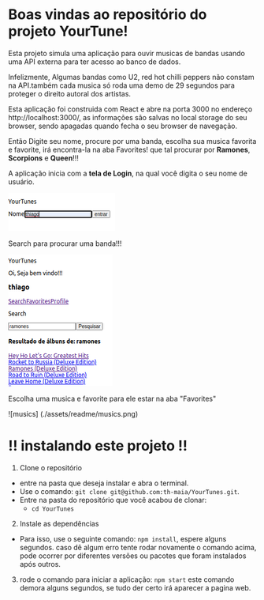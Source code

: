 # Boas vindas ao repositório do projeto YourTune!

Esta projeto simula uma aplicação para ouvir musicas de bandas usando uma API externa para ter acesso ao banco de dados.

Infelizmente, Algumas bandas como U2, red hot chilli peppers não constam na API.também cada musica só roda uma demo de 29 segundos para proteger o direito autoral dos artistas. 

Esta aplicação foi construida com React e abre na porta 3000 no endereço http://localhost:3000/, as informações são salvas no local storage do seu browser, sendo apagadas quando fecha o seu browser de navegação.

Então Digite seu nome, procure por uma banda, escolha sua musica favorita e favorite, irá encontra-la na aba Favorites! que tal procurar por <strong>Ramones</strong>, <strong>Scorpions</strong> e <strong>Queen</strong>!!!

A aplicação inicia com a <strong>tela de Login</strong>, na qual você digita o seu nome de usuário.

![login](./assets/readme/login.png)

Search para procurar uma banda!!!

![search](./assets/readme/search.png)

Escolha uma musica e favorite para ele estar na aba "Favorites"

![musics] (./assets/readme/musics.png)


# ‼️ instalando este projeto !!

  1. Clone o repositório
  - entre na pasta que deseja instalar e abra o terminal.
  - Use o comando: `git clone git@github.com:th-maia/YourTunes.git`.
  - Entre na pasta do repositório que você acabou de clonar:
    - `cd YourTunes`

  2. Instale as dependências

  - Para isso, use o seguinte comando: `npm install`, espere alguns segundos.
      caso dê algum erro tente rodar novamente o comando acima, pode ocorrer por diferentes versões ou pacotes que foram instalados após outros.
  
  3. rode o comando para iniciar a aplicação: `npm start`
      este comando demora alguns segundos, se tudo der certo irá aparecer a pagina web. 

</details>
